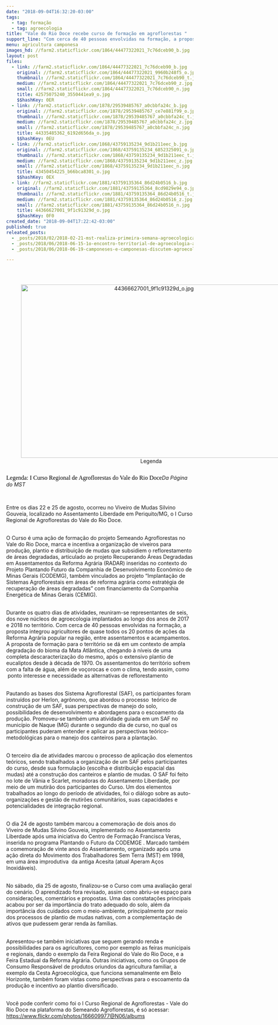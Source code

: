 ```yaml
---
date: "2018-09-04T16:32:20-03:00"
tags:
  - tag: formação
  - tag: agroecologia
title: "Vale do Rio Doce recebe curso de formação em agroflorestas "
support_line: "Com cerca de 40 pessoas envolvidas na formação, a proposta integrou agricultores de quase todos os 20 pontos de ações da Reforma Agrária popular na região"
menu: agricultura camponesa
images_hd: //farm2.staticflickr.com/1864/44477322021_7c76dceb90_b.jpg
layout: post
files:
  - link: //farm2.staticflickr.com/1864/44477322021_7c76dceb90_b.jpg
    original: //farm2.staticflickr.com/1864/44477322021_9960b248f5_o.jpg
    thumbnail: //farm2.staticflickr.com/1864/44477322021_7c76dceb90_t.jpg
    medium: //farm2.staticflickr.com/1864/44477322021_7c76dceb90_z.jpg
    small: //farm2.staticflickr.com/1864/44477322021_7c76dceb90_n.jpg
    title: 42575075240_3550441ea9_o.jpg
    $$hashKey: 0ER
  - link: //farm2.staticflickr.com/1878/29539485767_a0cbbfa24c_b.jpg
    original: //farm2.staticflickr.com/1878/29539485767_ce7e881f99_o.jpg
    thumbnail: //farm2.staticflickr.com/1878/29539485767_a0cbbfa24c_t.jpg
    medium: //farm2.staticflickr.com/1878/29539485767_a0cbbfa24c_z.jpg
    small: //farm2.staticflickr.com/1878/29539485767_a0cbbfa24c_n.jpg
    title: 44335485362_6192d656da_o.jpg
    $$hashKey: 0EU
  - link: //farm2.staticflickr.com/1868/43759135234_9d1b211eec_b.jpg
    original: //farm2.staticflickr.com/1868/43759135234_6852325091_o.jpg
    thumbnail: //farm2.staticflickr.com/1868/43759135234_9d1b211eec_t.jpg
    medium: //farm2.staticflickr.com/1868/43759135234_9d1b211eec_z.jpg
    small: //farm2.staticflickr.com/1868/43759135234_9d1b211eec_n.jpg
    title: 43450454225_b66bca8301_o.jpg
    $$hashKey: 0EX
  - link: //farm2.staticflickr.com/1881/43759135364_86d24b0516_b.jpg
    original: //farm2.staticflickr.com/1881/43759135364_8cd9829e94_o.jpg
    thumbnail: //farm2.staticflickr.com/1881/43759135364_86d24b0516_t.jpg
    medium: //farm2.staticflickr.com/1881/43759135364_86d24b0516_z.jpg
    small: //farm2.staticflickr.com/1881/43759135364_86d24b0516_n.jpg
    title: 44366627001_9f1c91329d_o.jpg
    $$hashKey: 0F0
created_date: "2018-09-04T17:22:42-03:00"
published: true
releated_posts:
  - _posts/2018/02/2018-02-21-mst-realiza-primeira-semana-agroecologica-do-vale-do-paraiba.md
  - _posts/2018/06/2018-06-15-1o-encontro-territorial-de-agroecologia-acontece-no-extremo-sul-da-bahia.md
  - _posts/2018/06/2018-06-19-camponeses-e-camponesas-discutem-agroecologia-como-modelo-na-producao-de-alimentos.md

---
```

<p dir="ltr">&nbsp;</p>

<div style="text-align:center">
<figure class="image" style="display:inline-block"><img alt="44366627001_9f1c91329d_o.jpg" height="467" src="//farm2.staticflickr.com/1881/43759135364_86d24b0516_b.jpg" width="700" />
<figcaption>Legenda</figcaption>
</figure>
</div>

<p dir="ltr"><span style="color: rgb(0, 0, 0); font-family: &quot;Times New Roman&quot;; font-size: 16px; text-align: center; white-space: pre-wrap;">Legenda: I Curso Regional de Agroflorestas do Vale do Rio Doce</span><em>Da P&aacute;gina do MST</em></p>

<p dir="ltr">&nbsp;</p>

<p dir="ltr">Entre os dias 22 e 25 de agosto, ocorreu no Viveiro de Mudas Silvino Gouveia, localizado no Assentamento Liberdade em Periquito/MG, o I Curso Regional de Agroflorestas do Vale do Rio Doce.</p>

<p dir="ltr"><br />
O Curso &eacute; uma a&ccedil;&atilde;o de forma&ccedil;&atilde;o do projeto Semeando Agroflorestas no Vale do Rio Doce, marca e incentiva a&nbsp;organiza&ccedil;&atilde;o de viveiros para produ&ccedil;&atilde;o, plantio e distribui&ccedil;&atilde;o de mudas que subsidiem o reflorestamento de &aacute;reas degradadas, articulado ao projeto Recuperando &Aacute;reas Degradadas em Assentamentos da Reforma Agr&aacute;ria (RADAR) inseridas no contexto do Projeto Plantando Futuro da Companhia de Desenvolvimento Econ&ocirc;mico de Minas Gerais (CODEMG), tamb&eacute;m vinculados ao projeto &ldquo;Implanta&ccedil;&atilde;o de Sistemas Agroflorestais em &aacute;reas de reforma agr&aacute;ria como estrat&eacute;gia de recupera&ccedil;&atilde;o de &aacute;reas degradadas&rdquo; com financiamento da Companhia Energ&eacute;tica de Minas Gerais (CEMIG).</p>

<p dir="ltr"><br />
Durante os quatro dias de atividades, reuniram-se representantes de seis, dos nove n&uacute;cleos de agroecologia implantados ao longo dos anos de 2017 e 2018 no territ&oacute;rio. Com cerca de 40 pessoas envolvidas na forma&ccedil;&atilde;o, a proposta integrou agricultores de quase todos os 20 pontos de a&ccedil;&otilde;es da Reforma Agr&aacute;ria popular na regi&atilde;o, entre assentamentos e acampamentos. A proposta de forma&ccedil;&atilde;o para o territ&oacute;rio se d&aacute; em um contexto de ampla degrada&ccedil;&atilde;o do bioma da Mata Atl&acirc;ntica, chegando &agrave; n&iacute;veis de uma completa descaracteriza&ccedil;&atilde;o do mesmo, ap&oacute;s o extensivo plantio de eucaliptos desde &agrave; d&eacute;cada de 1970. Os assentamentos do territ&oacute;rio sofrem com a falta de &aacute;gua, al&eacute;m de vo&ccedil;orocas e com o clima, tendo assim, como &nbsp;ponto interesse e necessidade as alternativas de reflorestamento</p>

<p dir="ltr"><br />
Pautando as bases dos Sistema Agroflorestal (SAF), os participantes foram instru&iacute;dos por Herlon, agr&ocirc;nomo, que abordou o processo &nbsp;te&oacute;rico de constru&ccedil;&atilde;o de um SAF, suas perspectivas de manejo do solo, possibilidades de desenvolvimento e abordagens para o escoamento da produ&ccedil;&atilde;o. Promoveu-se tamb&eacute;m uma atividade guiada em um SAF no munic&iacute;pio de Naque (MG) durante o segundo dia de curso, no qual os participantes puderam entender e aplicar as perspectivas te&oacute;rico-metodol&oacute;gicas para o manejo dos canteiros para a planta&ccedil;&atilde;o.</p>

<p dir="ltr"><br />
O terceiro dia de atividades marcou o processo de aplica&ccedil;&atilde;o dos elementos te&oacute;ricos, sendo trabalhados a organiza&ccedil;&atilde;o de um SAF pelos participantes do curso, desde sua formula&ccedil;&atilde;o (escolha e distribui&ccedil;&atilde;o espacial das mudas) at&eacute; a constru&ccedil;&atilde;o dos canteiros e plantio de mudas. O SAF foi feito no lote de V&acirc;nia e Scarlet, moradoras do Assentamento Liberdade, por meio de um mutir&atilde;o dos participantes do Curso. Um dos elementos trabalhados ao longo do per&iacute;odo de atividades, foi o di&aacute;logo sobre as auto-organiza&ccedil;&otilde;es e gest&atilde;o de mutir&otilde;es comunit&aacute;rios, suas capacidades e potencialidades de integra&ccedil;&atilde;o regional.</p>

<p dir="ltr"><br />
O dia 24 de agosto tamb&eacute;m marcou a comemora&ccedil;&atilde;o de dois anos do Viveiro de Mudas Silvino Gouveia, implementado no Assentamento Liberdade ap&oacute;s uma iniciativa do Centro de Forma&ccedil;&atilde;o Francisca Veras, inserida no programa Plantando o Futuro da CODEMGE . Marcado tamb&eacute;m a comemora&ccedil;&atilde;o de vinte anos do Assentamento, organizado ap&oacute;s uma a&ccedil;&atilde;o direta do Movimento dos Trabalhadores Sem Terra (MST) em 1998, em uma &aacute;rea improdutiva &nbsp;da antiga Acesita (atual Aperam A&ccedil;os Inoxid&aacute;veis).</p>

<p dir="ltr"><br />
No s&aacute;bado, dia 25 de agosto, finalizou-se o Curso com uma avalia&ccedil;&atilde;o geral do cen&aacute;rio. O aprendizado fora revisado, assim como abriu-se espa&ccedil;o para considera&ccedil;&otilde;es, coment&aacute;rios e propostas. Uma das constata&ccedil;&otilde;es principais acabou por ser da import&acirc;ncia do trato adequado do solo, al&eacute;m da import&acirc;ncia dos cuidados com o meio-ambiente, principalmente por meio dos processos de plantio de mudas nativas, com a complementa&ccedil;&atilde;o de ativos que pudessem gerar renda &agrave;s fam&iacute;lias.</p>

<p dir="ltr"><br />
Apresentou-se tamb&eacute;m iniciativas que seguem gerando renda e possibilidades para os agricultores, como por exemplo as feiras municipais e regionais, dando o exemplo da Feira Regional do Vale do Rio Doce, e a Feira Estadual da Reforma Agr&aacute;ria. Outras iniciativas, como os Grupos de Consumo Respons&aacute;vel de produtos oriundos da agricultura familiar, a exemplo da Cesta Agroecol&oacute;gica, que funciona semanalmente em Belo Horizonte, tamb&eacute;m foram vistas como perspectivas para o escoamento da produ&ccedil;&atilde;o e incentivo ao plantio diversificado.</p>

<p dir="ltr"><br />
Voc&ecirc; pode conferir como foi o I Curso Regional de Agroflorestas - Vale do Rio Doce na plataforma do Semeando Agroflorestas, &eacute; s&oacute; acessar: <a data-saferedirecturl="https://www.google.com/url?q=https://www.flickr.com/photos/166609977@N06/albums&amp;source=gmail&amp;ust=1536172068486000&amp;usg=AFQjCNG_OfufD7gqGLP2ZUQfCYlXtVztRw" href="https://www.flickr.com/photos/166609977@N06/albums" target="_blank">https://www.flickr.com/photos/<wbr />166609977@N06/albums</a></p>

<p>&nbsp;</p>

<p>&nbsp;</p>

<div>&nbsp;</div>

<div>&nbsp;</div>
